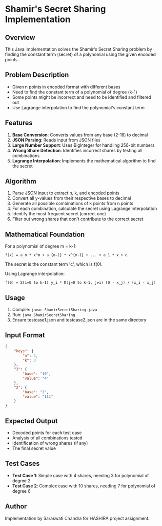 # Shamir's Secret Sharing Implementation

## Overview
This Java implementation solves the Shamir's Secret Sharing problem by finding the constant term (secret) of a polynomial using the given encoded points.

## Problem Description
- Given n points in encoded format with different bases
- Need to find the constant term of a polynomial of degree (k-1)
- Some points might be incorrect and need to be identified and filtered out
- Use Lagrange interpolation to find the polynomial's constant term

## Features
1. **Base Conversion**: Converts values from any base (2-16) to decimal
2. **JSON Parsing**: Reads input from JSON files
3. **Large Number Support**: Uses BigInteger for handling 256-bit numbers
4. **Wrong Share Detection**: Identifies incorrect shares by testing all combinations
5. **Lagrange Interpolation**: Implements the mathematical algorithm to find the secret

## Algorithm
1. Parse JSON input to extract n, k, and encoded points
2. Convert all y-values from their respective bases to decimal
3. Generate all possible combinations of k points from n points
4. For each combination, calculate the secret using Lagrange interpolation
5. Identify the most frequent secret (correct one)
6. Filter out wrong shares that don't contribute to the correct secret

## Mathematical Foundation
For a polynomial of degree m = k-1:
```
f(x) = a_m * x^m + a_{m-1} * x^{m-1} + ... + a_1 * x + c
```

The secret is the constant term 'c', which is f(0).

Using Lagrange interpolation:
```
f(0) = Σ(i=0 to k-1) y_i * Π(j=0 to k-1, j≠i) (0 - x_j) / (x_i - x_j)
```

## Usage
1. Compile: `javac ShamirSecretSharing.java`
2. Run: `java ShamirSecretSharing`
3. Ensure testcase1.json and testcase2.json are in the same directory

## Input Format
```json
{
    "keys": {
        "n": 4,
        "k": 3
    },
    "1": {
        "base": "10",
        "value": "4"
    },
    "2": {
        "base": "2",
        "value": "111"
    }
}
```

## Expected Output
- Decoded points for each test case
- Analysis of all combinations tested
- Identification of wrong shares (if any)
- The final secret value

## Test Cases
- **Test Case 1**: Simple case with 4 shares, needing 3 for polynomial of degree 2
- **Test Case 2**: Complex case with 10 shares, needing 7 for polynomial of degree 6

## Author
Implementation by Saraswati Chandra for HASHIRA project assignment.
